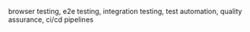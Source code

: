 browser testing, e2e testing, integration testing, test automation, quality assurance, ci/cd pipelines